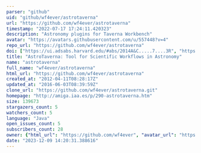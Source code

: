 ```yaml
---
parser: "github"
uid: "github/wf4ever/astrotaverna"
url: "https://github.com/wf4ever/astrotaverna"
timestamp: "2022-07-17 17:24:11.420323"
description: "Astronomy plugins for Taverna Workbench"
avatar: "https://avatars.githubusercontent.com/u/557448?v=4"
repo_url: "https://github.com/wf4ever/astrotaverna"
doi: ["https://ui.adsabs.harvard.edu/#abs/2014A&C.....7....3R", "https://ui.adsabs.harvard.edu/abs/2013ascl.soft07007G/abstract"]
title: "AstroTaverna: Tool for Scientific Workflows in Astronomy"
name: "astrotaverna"
full_name: "wf4ever/astrotaverna"
html_url: "https://github.com/wf4ever/astrotaverna"
created_at: "2012-04-11T08:28:17Z"
updated_at: "2016-06-03T08:39:59Z"
clone_url: "https://github.com/wf4ever/astrotaverna.git"
homepage: "http://amiga.iaa.es/p/290-astrotaverna.htm"
size: 139673
stargazers_count: 5
watchers_count: 5
language: "Java"
open_issues_count: 5
subscribers_count: 28
owner: {"html_url": "https://github.com/wf4ever", "avatar_url": "https://avatars.githubusercontent.com/u/557448?v=4", "login": "wf4ever", "type": "Organization"}
date: "2023-12-09 14:20:31.388616"
---
```

